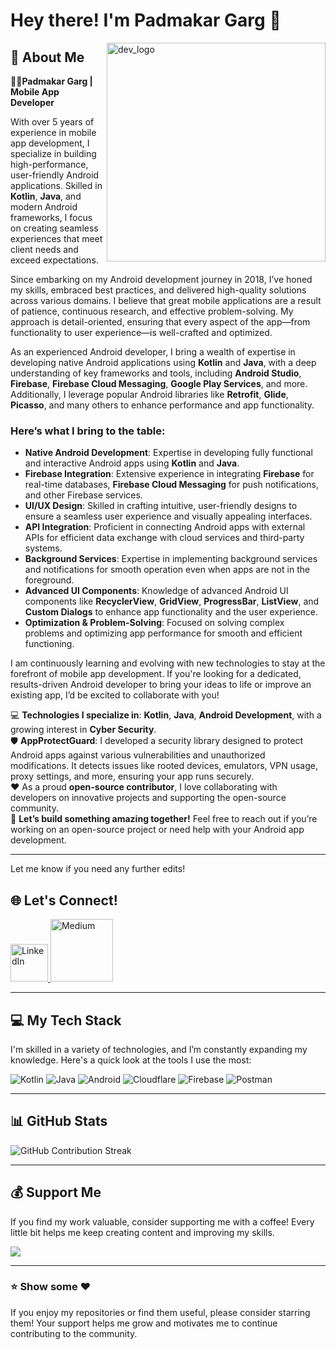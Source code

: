 # Hey there! I'm **Padmakar Garg** 👋

<img align="right" width="350" src="https://cdn.prod.website-files.com/61ebe5f773be1acd620f8208/61fa3997c8a7f531e18d4e67_man-coding-on-laptop.gif" alt="dev_logo"/>

## 🚀 About Me

👨‍💻**Padmakar Garg | Mobile App Developer**

With over 5 years of experience in mobile app development, I specialize in building high-performance, user-friendly Android applications. Skilled in **Kotlin**, **Java**, and modern Android frameworks, I focus on creating seamless experiences that meet client needs and exceed expectations.

Since embarking on my Android development journey in 2018, I’ve honed my skills, embraced best practices, and delivered high-quality solutions across various domains. I believe that great mobile applications are a result of patience, continuous research, and effective problem-solving. My approach is detail-oriented, ensuring that every aspect of the app—from functionality to user experience—is well-crafted and optimized.

As an experienced Android developer, I bring a wealth of expertise in developing native Android applications using **Kotlin** and **Java**, with a deep understanding of key frameworks and tools, including **Android Studio**, **Firebase**, **Firebase Cloud Messaging**, **Google Play Services**, and more. Additionally, I leverage popular Android libraries like **Retrofit**, **Glide**, **Picasso**, and many others to enhance performance and app functionality.

### Here’s what I bring to the table:

- **Native Android Development**: Expertise in developing fully functional and interactive Android apps using **Kotlin** and **Java**.
- **Firebase Integration**: Extensive experience in integrating **Firebase** for real-time databases, **Firebase Cloud Messaging** for push notifications, and other Firebase services.
- **UI/UX Design**: Skilled in crafting intuitive, user-friendly designs to ensure a seamless user experience and visually appealing interfaces.
- **API Integration**: Proficient in connecting Android apps with external APIs for efficient data exchange with cloud services and third-party systems.
- **Background Services**: Expertise in implementing background services and notifications for smooth operation even when apps are not in the foreground.
- **Advanced UI Components**: Knowledge of advanced Android UI components like **RecyclerView**, **GridView**, **ProgressBar**, **ListView**, and **Custom Dialogs** to enhance app functionality and the user experience.
- **Optimization & Problem-Solving**: Focused on solving complex problems and optimizing app performance for smooth and efficient functioning.

I am continuously learning and evolving with new technologies to stay at the forefront of mobile app development. If you're looking for a dedicated, results-driven Android developer to bring your ideas to life or improve an existing app, I’d be excited to collaborate with you!

💻 **Technologies I specialize in**: **Kotlin**, **Java**, **Android Development**, with a growing interest in **Cyber Security**.  
🛡️ **AppProtectGuard**: I developed a security library designed to protect Android apps against various vulnerabilities and unauthorized modifications. It detects issues like rooted devices, emulators, VPN usage, proxy settings, and more, ensuring your app runs securely.  
❤️ As a proud **open-source contributor**, I love collaborating with developers on innovative projects and supporting the open-source community.  
🤝 **Let’s build something amazing together!** Feel free to reach out if you’re working on an open-source project or need help with your Android app development.

---

Let me know if you need any further edits!

## 🌐 Let's Connect!

<p float="left">
  <a href="https://www.linkedin.com/in/padmakargarg" title="Connect with me on LinkedIn">
    <img src="https://openvisualfx.com/wp-content/uploads/2019/10/linkedin-icon-logo-png-transparent.png" width="60" alt="LinkedIn" />
  </a>
  
  <a href="https://medium.com/@worldpadmakar007" title="Check out my Medium blog for articles and insights">
    <img src="https://cdn.mos.cms.futurecdn.net/xJGh6cXvC69an86AdrLD98-737-80.jpg" width="100" alt="Medium" />
  </a>
</p>

---

## 💻 My Tech Stack

I'm skilled in a variety of technologies, and I’m constantly expanding my knowledge. Here's a quick look at the tools I use the most:

![Kotlin](https://img.shields.io/badge/kotlin-%230095D5.svg?style=for-the-badge&logo=kotlin&logoColor=white)
![Java](https://img.shields.io/badge/java-%23ED8B00.svg?style=for-the-badge&logo=java&logoColor=white)
![Android](https://img.shields.io/badge/Android-%23232323.svg?style=for-the-badge&logo=android&logoColor=white)
![Cloudflare](https://img.shields.io/badge/Cloudflare-F38020?style=for-the-badge&logo=Cloudflare&logoColor=white)
![Firebase](https://img.shields.io/badge/firebase-%23039BE5.svg?style=for-the-badge&logo=firebase)
![Postman](https://img.shields.io/badge/Postman-FF6C37?style=for-the-badge&logo=postman&logoColor=white)

---

## 📊 GitHub Stats

<div>
  <div>
    <img src="https://github-readme-streak-stats.herokuapp.com/?user=gargpadmakar&theme=white&hide_border=false" alt="GitHub Contribution Streak"/>
  </div>

  <div>
    <!-- Uncomment this section for top language stats -->
    <!-- <img src="https://github-readme-stats.vercel.app/api/top-langs/?username=gargpadmakar&theme=white&hide_border=false&include_all_commits=true&count_private=true&layout=compact" alt="Most Used Languages"/> -->
  </div>
</div>

---

## 💰 Support Me

If you find my work valuable, consider supporting me with a coffee! Every little bit helps me keep creating content and improving my skills.

<div>
  <a href="https://buymeacoffee.com/padmakargarg">
    <img src="https://img.shields.io/badge/Buy%20Me%20a%20Coffee-ffdd00?style=for-the-badge&logo=buy-me-a-coffee&logoColor=black"/>
  </a>
</div>

---

### ⭐ Show some ❤️

If you enjoy my repositories or find them useful, please consider starring them! Your support helps me grow and motivates me to continue contributing to the community.
